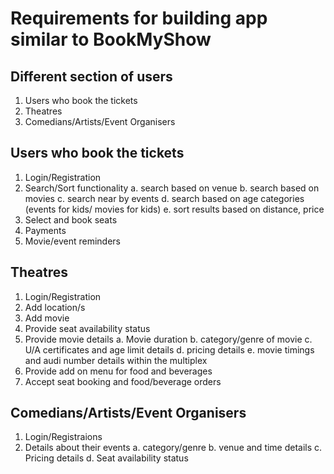 # Requirements for building app similar to BookMyShow
## Different section of users
1. Users who book the tickets
2. Theatres
3. Comedians/Artists/Event Organisers

## Users who book the tickets
1. Login/Registration
2. Search/Sort functionality
  a. search based on venue
  b. search based on movies
  c. search near by events
  d. search based on age categories (events for kids/ movies for kids)
  e. sort results based on distance, price
3. Select and book seats
4. Payments
5. Movie/event reminders

## Theatres
1. Login/Registration
2. Add location/s
3. Add movie
4. Provide seat availability status
5. Provide movie details
  a. Movie duration
  b. category/genre of movie
  c. U/A certificates and age limit details
  d. pricing details
  e. movie timings and audi number details within the multiplex
6. Provide add on menu for food and beverages
7. Accept seat booking and food/beverage orders

## Comedians/Artists/Event Organisers
1. Login/Registraions
2. Details about their events
  a. category/genre
  b. venue and time details
  c. Pricing details
  d. Seat availability status
  
